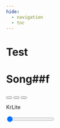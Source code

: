 ```yaml
---
hide:
  - navigation
  - toc
---
```


# Test

<div class="music-player__container music-player__padding-around" style="--music-fg-color: rgba(44, 44, 44, 1);--music-shadow-color: rgba(44, 44, 44, .1);">
  <div class="music-player__disk" style="--music-disk-image: url('https://images.unsplash.com/photo-1458560871784-56d23406c091?ixlib=rb-4.0.3&ixid=M3wxMjA3fDB8MHxwaG90by1wYWdlfHx8fGVufDB8fHx8fA%3D%3D&auto=format&fit=crop&w=2148&q=80');"></div>
  <div class="music-player__inner-container music-player__padding-sides">
    <div class="music-player__container">
      <h1>Song##f</h1>
	    <div class="music-player__controls">
		  <button class="music-player-btn__prev">
		    <span></span>
		  </button>
          <button class="music-player-btn__play pause">
            <span></span>
            <span></span>
          </button>
		  <button class="music-player-btn__next">
		  </button>
        </div>
	</div>
	<div class="music-player__container">
      <p>KrLite</p>
	  <div class="music-player__inner-container">
	    <div class="music-player__slider">
          <input type="range" value="0" class="music-player__seek-bar">
        </div>
	  </div>
	</div>
  </div>
</div>

